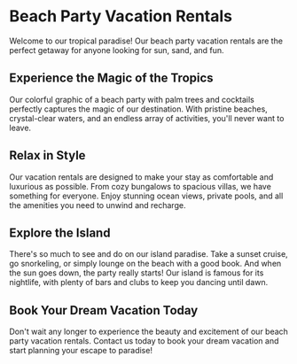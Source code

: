 <!--
Write me markdown content of website with wallpaper:

"A colorful graphic of a beach party with palm trees and cocktails for a vacation or travel website"

The header of the page should not be copy of the text but rather a real content of the website which is using this wallpaper.
-->

<!--font:Poppins-->

# Beach Party Vacation Rentals

Welcome to our tropical paradise! Our beach party vacation rentals are the perfect getaway for anyone looking for sun, sand, and fun. 

## Experience the Magic of the Tropics

Our colorful graphic of a beach party with palm trees and cocktails perfectly captures the magic of our destination. With pristine beaches, crystal-clear waters, and an endless array of activities, you'll never want to leave.

## Relax in Style

Our vacation rentals are designed to make your stay as comfortable and luxurious as possible. From cozy bungalows to spacious villas, we have something for everyone. Enjoy stunning ocean views, private pools, and all the amenities you need to unwind and recharge.

## Explore the Island

There's so much to see and do on our island paradise. Take a sunset cruise, go snorkeling, or simply lounge on the beach with a good book. And when the sun goes down, the party really starts! Our island is famous for its nightlife, with plenty of bars and clubs to keep you dancing until dawn.

## Book Your Dream Vacation Today

Don't wait any longer to experience the beauty and excitement of our beach party vacation rentals. Contact us today to book your dream vacation and start planning your escape to paradise!
